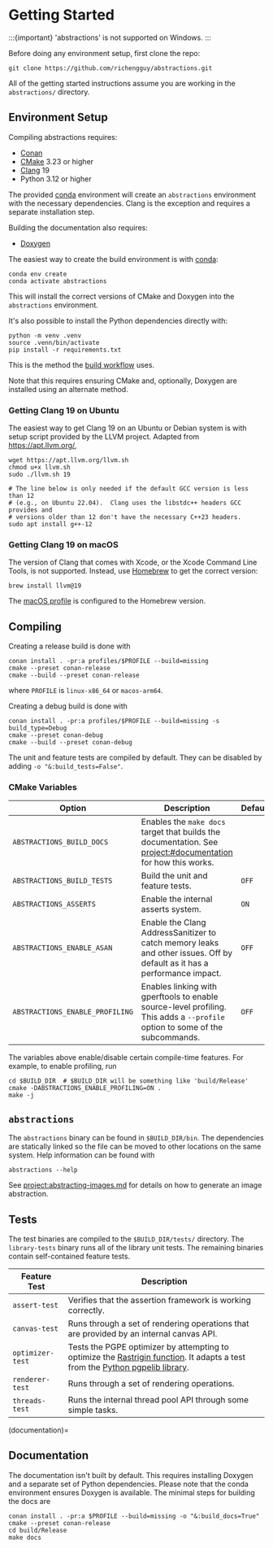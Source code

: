 # Getting Started

:::{important}
'abstractions' is not supported on Windows.
:::

Before doing any environment setup, first clone the repo:

```shell
git clone https://github.com/richengguy/abstractions.git
```

All of the getting started instructions assume you are working in the
`abstractions/` directory.

## Environment Setup

Compiling abstractions requires:

* [Conan](https://conan.io/)
* [CMake](https://cmake.org/) 3.23 or higher
* [Clang](https://clang.llvm.org/) 19
* Python 3.12 or higher

The provided [conda](https://docs.conda.io/en/latest/) environment will create
an `abstractions` environment with the necessary dependencies.  Clang is the
exception and requires a separate installation step.

Building the documentation also requires:

* [Doxygen](https://www.doxygen.nl/)

The easiest way to create the build environment is with [conda](https://docs.conda.io/en/latest/):

```shell
conda env create
conda activate abstractions
```

This will install the correct versions of CMake and Doxygen into the
`abstractions` environment.

It's also possible to install the Python dependencies directly with:

```shell
python -m venv .venv
source .venn/bin/activate
pip install -r requirements.txt
```

This is the method the [build workflow](https://github.com/richengguy/abstractions/blob/main/.github/workflows/build.yml) uses.

Note that this requires ensuring CMake and, optionally, Doxygen are installed
using an alternate method.

### Getting Clang 19 on Ubuntu

The easiest way to get Clang 19 on an Ubuntu or Debian system is with setup
script provided by the LLVM project.  Adapted from https://apt.llvm.org/,

```shell
wget https://apt.llvm.org/llvm.sh
chmod u+x llvm.sh
sudo ./llvm.sh 19

# The line below is only needed if the default GCC version is less than 12
# (e.g., on Ubuntu 22.04).  Clang uses the libstdc++ headers GCC provides and
# versions older than 12 don't have the necessary C++23 headers.
sudo apt install g++-12
```

### Getting Clang 19 on macOS

The version of Clang that comes with Xcode, or the Xcode Command Line Tools, is
not supported.  Instead, use [Homebrew](https://brew.sh/) to get the correct
version:

```shell
brew install llvm@19
```

The [macOS profile](https://github.com/richengguy/abstractions/blob/main/profiles/macos-arm64)
is configured to the Homebrew version.

## Compiling

Creating a release build is done with

```shell
conan install . -pr:a profiles/$PROFILE --build=missing
cmake --preset conan-release
cmake --build --preset conan-release
```

where `PROFILE` is `linux-x86_64` or `macos-arm64`.

Creating a debug build is done with

```shell
conan install . -pr:a profiles/$PROFILE --build=missing -s build_type=Debug
cmake --preset conan-debug
cmake --build --preset conan-debug
```

The unit and feature tests are compiled by default.  They can be disabled by
adding `-o "&:build_tests=False"`.

### CMake Variables

| Option | Description | Default |
|--------|-------------|---------|
| `ABSTRACTIONS_BUILD_DOCS` | Enables the `make docs` target that builds the documentation. See <project:#documentation> for how this works. |
| `ABSTRACTIONS_BUILD_TESTS` | Build the unit and feature tests. | `OFF` |
| `ABSTRACTIONS_ASSERTS` | Enable the internal asserts system. | `ON` |
| `ABSTRACTIONS_ENABLE_ASAN` | Enable the Clang AddressSanitizer to catch memory leaks and other issues.  Off by default as it has a performance impact. | `OFF`|
| `ABSTRACTIONS_ENABLE_PROFILING` | Enables linking with gperftools to enable source-level profiling.  This adds a `--profile` option to some of the subcommands. | `OFF` |

The variables above enable/disable certain compile-time features.  For example,
to enable profiling, run

```shell
cd $BUILD_DIR  # $BUILD_DIR will be something like 'build/Release'
cmake -DABSTRACTIONS_ENABLE_PROFILING=ON .
make -j
```

## `abstractions`

The `abstractions` binary can be found in `$BUILD_DIR/bin`.  The dependencies
are statically linked so the file can be moved to other locations on the same
system.  Help information can be found with

```shell
abstractions --help
```

See <project:abstracting-images.md> for details on how to generate an image abstraction.

## Tests

The test binaries are compiled to the `$BUILD_DIR/tests/` directory.  The
`library-tests` binary runs all of the library unit tests.  The remaining
binaries contain self-contained feature tests.

| Feature Test | Description |
|--------------|-------------|
| `assert-test` | Verifies that the assertion framework is working correctly. |
| `canvas-test` | Runs through a set of rendering operations that are provided by an internal canvas API. |
| `optimizer-test` | Tests the PGPE optimizer by attempting to optimize the [Rastrigin function](https://en.wikipedia.org/wiki/Rastrigin_function).  It adapts a test from the [Python pgpelib library](https://github.com/nnaisense/pgpelib/blob/release/examples/01-rastrigin.ipynb). |
| `renderer-test` | Runs through a set of rendering operations. |
| `threads-test` | Runs the internal thread pool API through some simple tasks. |

(documentation)=
## Documentation

The documentation isn't built by default.  This requires installing Doxygen and
a separate set of Python dependencies.  Please note that the conda environment
ensures Doxygen is available.  The minimal steps for building the docs are

```shell
conan install . -pr:a $PROFILE --build=missing -o "&:build_docs=True"
cmake --preset conan-release
cd build/Release
make docs
```
